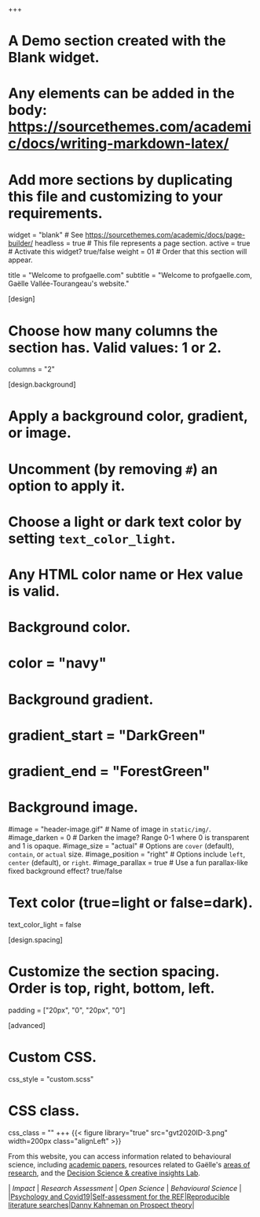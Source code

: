 +++
# A Demo section created with the Blank widget.
# Any elements can be added in the body: https://sourcethemes.com/academic/docs/writing-markdown-latex/
# Add more sections by duplicating this file and customizing to your requirements.

widget = "blank"  # See https://sourcethemes.com/academic/docs/page-builder/
headless = true  # This file represents a page section.
active = true  # Activate this widget? true/false
weight = 01  # Order that this section will appear.

title = "Welcome to profgaelle.com"
subtitle = "Welcome to profgaelle.com, Gaëlle Vallée-Tourangeau's website."

[design]
  # Choose how many columns the section has. Valid values: 1 or 2.
  columns = "2"

[design.background]
  # Apply a background color, gradient, or image.
  #   Uncomment (by removing `#`) an option to apply it.
  #   Choose a light or dark text color by setting `text_color_light`.
  #   Any HTML color name or Hex value is valid.

  # Background color.
  # color = "navy"
  
  # Background gradient.
  # gradient_start = "DarkGreen"
  # gradient_end = "ForestGreen"
  
  # Background image.
  #image = "header-image.gif"  # Name of image in `static/img/`.
  #image_darken = 0  # Darken the image? Range 0-1 where 0 is transparent and 1 is opaque.
  #image_size = "actual"  #  Options are `cover` (default), `contain`, or `actual` size.
  #image_position = "right"  # Options include `left`, `center` (default), or `right`.
  #image_parallax = true  # Use a fun parallax-like fixed background effect? true/false
  
  # Text color (true=light or false=dark).
  text_color_light = false

[design.spacing]
  # Customize the section spacing. Order is top, right, bottom, left.
  padding = ["20px", "0", "20px", "0"]

[advanced]
 # Custom CSS. 
 css_style = "custom.scss"
 
 # CSS class.
 css_class = ""
+++
{{< figure library="true" src="gvt2020ID-3.png" width=200px class="alignLeft" >}}

From this website, you can access information related to behavioural science, including [academic papers](/publication/), resources related to Gaëlle's [areas of research](/research/), and the [Decision Science & creative insights Lab](/dsci-lab/).

| *Impact* | *Research Assessment* | *Open Science* | *Behavioural Science* |
|[Psychology and Covid19](/blog/psychology-and-covid19/)|[Self-assessment for the REF](blog/REF-self-assessment/)|[Reproducible literature searches](/blog/reproducible-lit-search/)|[Danny Kahneman on Prospect theory](/blog/danny-kahneman-prospect-theory)|




